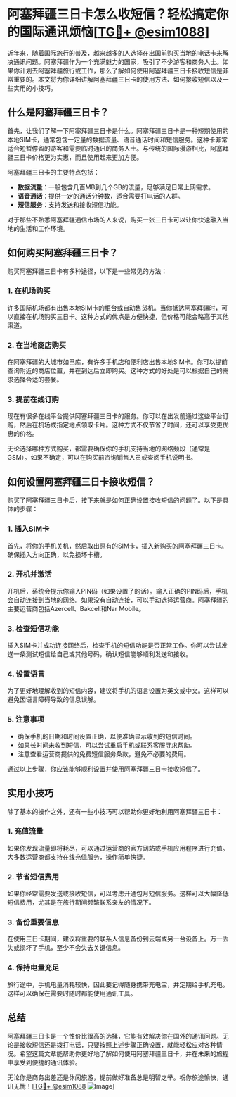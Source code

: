 # 阿塞拜疆三日卡怎么收短信？轻松搞定你的国际通讯烦恼[[TG💪+ @esim1088](https://t.me/s/esim1088)]

近年来，随着国际旅行的普及，越来越多的人选择在出国前购买当地的电话卡来解决通讯问题。阿塞拜疆作为一个充满魅力的国家，吸引了不少游客和商务人士。如果你计划去阿塞拜疆旅行或工作，那么了解如何使用阿塞拜疆三日卡接收短信是非常重要的。本文将为你详细讲解阿塞拜疆三日卡的使用方法、如何接收短信以及一些实用的小技巧。

## 什么是阿塞拜疆三日卡？

首先，让我们了解一下阿塞拜疆三日卡是什么。阿塞拜疆三日卡是一种短期使用的本地SIM卡，通常包含一定量的数据流量、语音通话时间和短信服务。这种卡非常适合短暂停留的游客和需要临时通讯的商务人士。与传统的国际漫游相比，阿塞拜疆三日卡价格更为实惠，而且使用起来更加方便。

阿塞拜疆三日卡的主要特点包括：
- **数据流量**：一般包含几百MB到几个GB的流量，足够满足日常上网需求。
- **语音通话**：提供一定的通话分钟数，适合需要打电话的人群。
- **短信服务**：支持发送和接收短信功能。

对于那些不熟悉阿塞拜疆通信市场的人来说，购买一张三日卡可以让你快速融入当地的生活和工作环境。

## 如何购买阿塞拜疆三日卡？

购买阿塞拜疆三日卡有多种途径，以下是一些常见的方法：

### 1. 在机场购买

许多国际机场都有出售本地SIM卡的柜台或自动售货机。当你抵达阿塞拜疆时，可以直接在机场购买三日卡。这种方式的优点是方便快捷，但价格可能会略高于其他渠道。

### 2. 在当地商店购买

在阿塞拜疆的大城市如巴库，有许多手机店和便利店出售本地SIM卡。你可以提前查询附近的商店位置，并在到达后立即购买。这种方式的好处是可以根据自己的需求选择合适的套餐。

### 3. 提前在线订购

现在有很多在线平台提供阿塞拜疆三日卡的服务。你可以在出发前通过这些平台订购，然后在机场或指定地点领取卡片。这种方式不仅节省了时间，还可以享受更优惠的价格。

无论选择哪种方式购买，都需要确保你的手机支持当地的网络频段（通常是GSM）。如果不确定，可以在购买前咨询销售人员或查阅手机说明书。

## 如何设置阿塞拜疆三日卡接收短信？

购买了阿塞拜疆三日卡后，接下来就是如何正确设置接收短信的问题了。以下是具体的步骤：

### 1. 插入SIM卡

首先，将你的手机关机，然后取出原有的SIM卡，插入新购买的阿塞拜疆三日卡。确保插入方向正确，以免损坏卡槽。

### 2. 开机并激活

开机后，系统会提示你输入PIN码（如果设置了的话）。输入正确的PIN码后，手机会自动连接到当地的网络。如果没有自动连接，可以手动选择运营商。阿塞拜疆的主要运营商包括Azercell、Bakcell和Nar Mobile。

### 3. 检查短信功能

插入SIM卡并成功连接网络后，检查手机的短信功能是否正常工作。你可以尝试发送一条测试短信给自己或其他号码，确认短信能够顺利发送和接收。

### 4. 设置语言

为了更好地理解收到的短信内容，建议将手机的语言设置为英文或中文。这样可以避免因语言障碍导致的信息误解。

### 5. 注意事项

- 确保手机的日期和时间设置正确，以便准确显示收到的短信时间。
- 如果长时间未收到短信，可以尝试重启手机或联系客服寻求帮助。
- 注意查看运营商提供的免费短信服务条款，避免不必要的费用。

通过以上步骤，你应该能够顺利设置并使用阿塞拜疆三日卡接收短信了。

## 实用小技巧

除了基本的操作之外，还有一些小技巧可以帮助你更好地利用阿塞拜疆三日卡：

### 1. 充值流量

如果你发现流量即将耗尽，可以通过运营商的官方网站或手机应用程序进行充值。大多数运营商都支持在线充值服务，操作简单快捷。

### 2. 节省短信费用

如果你经常需要发送或接收短信，可以考虑开通包月短信服务。这样可以大幅降低短信费用，尤其是在旅行期间频繁联系亲友的情况下。

### 3. 备份重要信息

在使用三日卡期间，建议将重要的联系人信息备份到云端或另一台设备上。万一丢失或损坏了手机，至少不会失去关键信息。

### 4. 保持电量充足

旅行途中，手机电量消耗较快，因此要记得随身携带充电宝，并定期给手机充电。这样可以确保在需要时随时都能使用通讯工具。

## 总结

阿塞拜疆三日卡是一个性价比很高的选择，它能有效解决你在国外的通讯问题。无论是接收短信还是拨打电话，只要按照上述步骤正确设置，就能轻松应对各种情况。希望这篇文章能帮助你更好地了解如何使用阿塞拜疆三日卡，并在未来的旅程中享受到便捷的通讯体验。

无论你是商务出差还是休闲旅游，提前做好准备总是明智之举。祝你旅途愉快，通讯无忧！[[TG💪+ @esim1088](https://t.me/s/esim1088) ![Image](https://i.postimg.cc/4NQfJmqS/Snipaste-2025-05-13-00-14-12.png)]